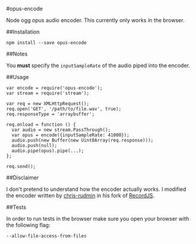 #opus-encode

Node ogg opus audio encoder. This currently only works in the browser.

##Installation

    npm install --save opus-encode

##Notes

You **must** specify the `inputSampleRate` of the audio piped into the encoder.

##Usage

    var encode = require('opus-encode');
    var stream = require('stream');

    var req = new XMLHttpRequest();
    req.open('GET', '/path/to/file.wav', true);
    req.responseType = 'arraybuffer';

    req.onload = function () {
      var audio = new stream.PassThrough();
      var opus = encode({inputSampleRate: 41000});
      audio.push(new Buffer(new Uint8Array(req.response)));
      audio.push(null);
      audio.pipe(opus).pipe(...);
    };

    req.send();

##Disclaimer

I don't pretend to understand how the encoder actually works.
I modified the encoder written by [chris-rudmin](https://github.com/chris-rudmin) in his fork of [RecordJS](https://github.com/chris-rudmin/Recorderjs).

##Tests

In order to run tests in the browser make sure you open your browser with the following flag:

    --allow-file-access-from-files
